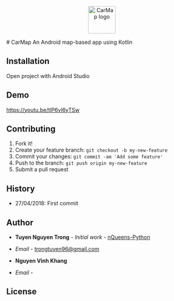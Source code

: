 <p align="center">
  <a href="CarMap">
    <img src="https://imgur.com/a/KT5XM3J" alt="CarMap logo" width="72" height="72">
  </a>
</p>
# CarMap
An Android map-based app using Kotlin

## Installation

Open project with Android Studio

## Demo

https://youtu.be/tlP6vl6yTSw

## Contributing

1. Fork it!
2. Create your feature branch: `git checkout -b my-new-feature`
3. Commit your changes: `git commit -am 'Add some feature'`
4. Push to the branch: `git push origin my-new-feature`
5. Submit a pull request

## History

- 27/04/2018: First commit

## Author
* **Tuyen Nguyen Trong** - *Initial work* - [nQueens-Python](https://github.com/trongtuyen96/NQueens) 
- *Email* - trongtuyen96@gmail.com

* **Nguyen Vinh Khang** 
- *Email* - 

## License
